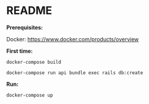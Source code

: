 # README

**Prerequisites:**

Docker: https://www.docker.com/products/overview

**First time:**

`docker-compose build`

`docker-compose run api bundle exec rails db:create`

**Run:**

`docker-compose up`
